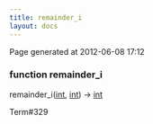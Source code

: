```yaml
---
title: remainder_i
layout: docs
---
```


<div class="bottom_right_note">Page generated at 2012-06-08 17:12</div>
<h3><span class="minor">function</span> remainder_i</h3>

remainder_i(<a href="/docs/int.html">int</a>, <a href="/docs/int.html">int</a>) -> <a href="/docs/int.html">int</a>
<p></p>

<p><span class="extra_minor">Term#329</span></p>
